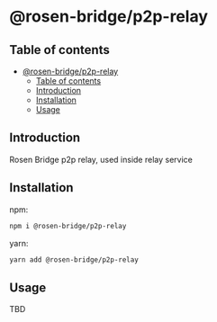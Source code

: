 # @rosen-bridge/p2p-relay

## Table of contents

- [@rosen-bridge/p2p-relay](#rosen-bridgep2p-relay)
  - [Table of contents](#table-of-contents)
  - [Introduction](#introduction)
  - [Installation](#installation)
  - [Usage](#usage)

## Introduction

Rosen Bridge p2p relay, used inside relay service

## Installation

npm:

```sh
npm i @rosen-bridge/p2p-relay
```

yarn:

```sh
yarn add @rosen-bridge/p2p-relay
```

## Usage

TBD
